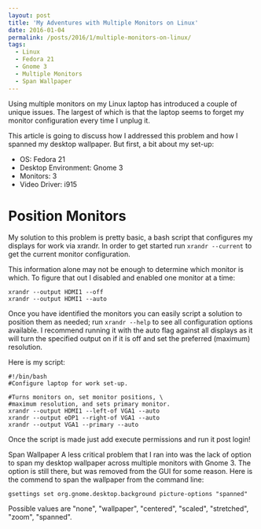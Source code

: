 ```yaml
---
layout: post
title: 'My Adventures with Multiple Monitors on Linux'
date: 2016-01-04
permalink: /posts/2016/1/multiple-monitors-on-linux/
tags:
  - Linux
  - Fedora 21
  - Gnome 3
  - Multiple Monitors
  - Span Wallpaper
---
```


Using multiple monitors on my Linux laptop has introduced a couple of unique issues. The largest of which is that the laptop seems to forget my monitor configuration every time I unplug it.

This article is going to discuss how I addressed this problem and how I spanned my desktop wallpaper. But first, a bit about my set-up:

* OS: Fedora 21
* Desktop Environment: Gnome 3
* Monitors: 3
* Video Driver: i915

Position Monitors
===

My solution to this problem is pretty basic, a bash script that configures my displays for work via xrandr. In order to get started run `xrandr --current` to get the current monitor configuration.

This information alone may not be enough to determine which monitor is which. To figure that out I disabled and enabled one monitor at a time:

```
xrandr --output HDMI1 --off
xrandr --output HDMI1 --auto
```

Once you have identified the monitors you can easily script a solution to position them as needed; run `xrandr --help` to see all configuration options available. I recommend running it with the auto flag against all displays as it will turn the specified output on if it is off and set the preferred (maximum) resolution.

Here is my script:

```
#!/bin/bash
#Configure laptop for work set-up.

#Turns monitors on, set monitor positions, \
#maximum resolution, and sets primary monitor.
xrandr --output HDMI1 --left-of VGA1 --auto
xrandr --output eDP1 --right-of VGA1 --auto
xrandr --output VGA1 --primary --auto
```

Once the script is made just add execute permissions and run it post login!

Span Wallpaper
A less critical problem that I ran into was the lack of option to span my desktop wallpaper across multiple monitors with Gnome 3. The option is still there, but was removed from the GUI for some reason. Here is the commend to span the wallpaper from the command line:

```
gsettings set org.gnome.desktop.background picture-options "spanned"
```

Possible values are "none", "wallpaper", "centered", "scaled", "stretched", "zoom", "spanned".
